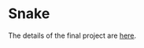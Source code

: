 # Snake
The details of the final project are [here](https://docs.google.com/document/d/14JWGw0Y7FwAedhlBc1BY9acRttgXxymbR5UTHu8rGFQ/edit#heading=h.xn53ddjakib).
